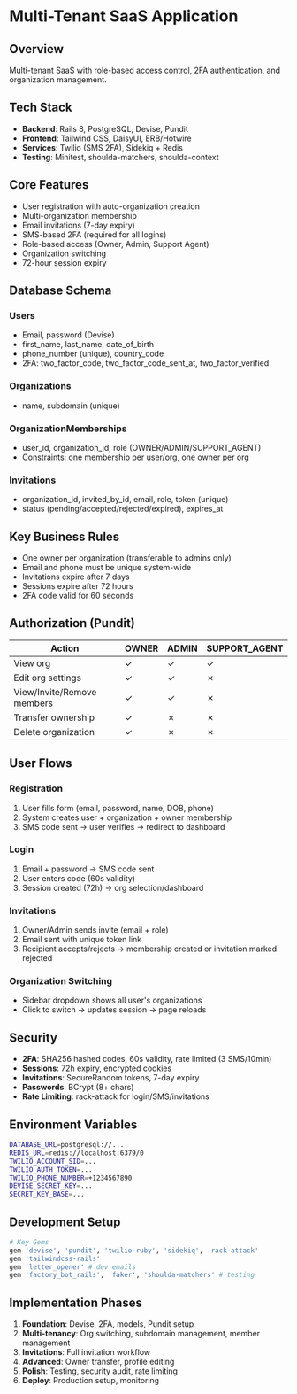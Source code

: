 # Multi-Tenant SaaS Application

## Overview
Multi-tenant SaaS with role-based access control, 2FA authentication, and organization management.

## Tech Stack
- **Backend**: Rails 8, PostgreSQL, Devise, Pundit
- **Frontend**: Tailwind CSS, DaisyUI, ERB/Hotwire
- **Services**: Twilio (SMS 2FA), Sidekiq + Redis
- **Testing**: Minitest, shoulda-matchers, shoulda-context

## Core Features
- User registration with auto-organization creation
- Multi-organization membership
- Email invitations (7-day expiry)
- SMS-based 2FA (required for all logins)
- Role-based access (Owner, Admin, Support Agent)
- Organization switching
- 72-hour session expiry

## Database Schema

### Users
- Email, password (Devise)
- first_name, last_name, date_of_birth
- phone_number (unique), country_code
- 2FA: two_factor_code, two_factor_code_sent_at, two_factor_verified

### Organizations
- name, subdomain (unique)

### OrganizationMemberships
- user_id, organization_id, role (OWNER/ADMIN/SUPPORT_AGENT)
- Constraints: one membership per user/org, one owner per org

### Invitations
- organization_id, invited_by_id, email, role, token (unique)
- status (pending/accepted/rejected/expired), expires_at

## Key Business Rules
- One owner per organization (transferable to admins only)
- Email and phone must be unique system-wide
- Invitations expire after 7 days
- Sessions expire after 72 hours
- 2FA code valid for 60 seconds

## Authorization (Pundit)

| Action | OWNER | ADMIN | SUPPORT_AGENT |
|--------|-------|-------|---------------|
| View org | ✓ | ✓ | ✓ |
| Edit org settings | ✓ | ✓ | ✗ |
| View/Invite/Remove members | ✓ | ✓ | ✗ |
| Transfer ownership | ✓ | ✗ | ✗ |
| Delete organization | ✓ | ✗ | ✗ |

## User Flows

### Registration
1. User fills form (email, password, name, DOB, phone)
2. System creates user + organization + owner membership
3. SMS code sent → user verifies → redirect to dashboard

### Login
1. Email + password → SMS code sent
2. User enters code (60s validity)
3. Session created (72h) → org selection/dashboard

### Invitations
1. Owner/Admin sends invite (email + role)
2. Email sent with unique token link
3. Recipient accepts/rejects → membership created or invitation marked rejected

### Organization Switching
- Sidebar dropdown shows all user's organizations
- Click to switch → updates session → page reloads

## Security
- **2FA**: SHA256 hashed codes, 60s validity, rate limited (3 SMS/10min)
- **Sessions**: 72h expiry, encrypted cookies
- **Invitations**: SecureRandom tokens, 7-day expiry
- **Passwords**: BCrypt (8+ chars)
- **Rate Limiting**: rack-attack for login/SMS/invitations

## Environment Variables
```bash
DATABASE_URL=postgresql://...
REDIS_URL=redis://localhost:6379/0
TWILIO_ACCOUNT_SID=...
TWILIO_AUTH_TOKEN=...
TWILIO_PHONE_NUMBER=+1234567890
DEVISE_SECRET_KEY=...
SECRET_KEY_BASE=...
```

## Development Setup
```ruby
# Key Gems
gem 'devise', 'pundit', 'twilio-ruby', 'sidekiq', 'rack-attack'
gem 'tailwindcss-rails'
gem 'letter_opener' # dev emails
gem 'factory_bot_rails', 'faker', 'shoulda-matchers' # testing
```

## Implementation Phases
1. **Foundation**: Devise, 2FA, models, Pundit setup
2. **Multi-tenancy**: Org switching, subdomain management, member management
3. **Invitations**: Full invitation workflow
4. **Advanced**: Owner transfer, profile editing
5. **Polish**: Testing, security audit, rate limiting
6. **Deploy**: Production setup, monitoring
